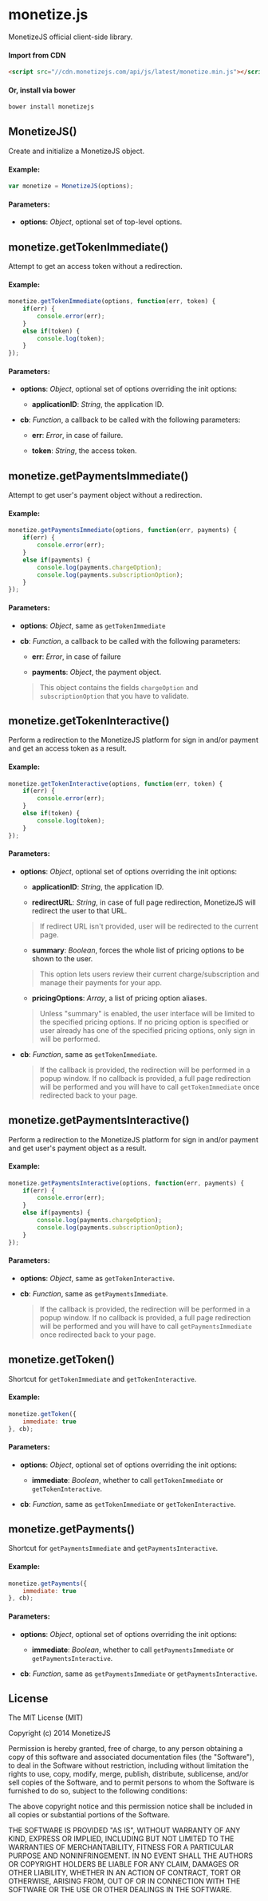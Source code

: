 # monetize.js

MonetizeJS official client-side library.

#### Import from CDN

```html
<script src="//cdn.monetizejs.com/api/js/latest/monetize.min.js"></script>
```

#### Or, install via bower

```bash
bower install monetizejs
```

## MonetizeJS()

Create and initialize a MonetizeJS object.


#### Example:

```js
var monetize = MonetizeJS(options);
```

#### Parameters:

- **options**: *Object*, optional set of top-level options.

## monetize.getTokenImmediate()

Attempt to get an access token without a redirection.


#### Example:

```js
monetize.getTokenImmediate(options, function(err, token) {
    if(err) {
        console.error(err);
    }
    else if(token) {
        console.log(token);
    }
});
```

#### Parameters:

- **options**: *Object*, optional set of options overriding the init options: 
     - **applicationID**: *String*, the application ID.


- **cb**: *Function*, a callback to be called with the following parameters: 
     - **err**: *Error*, in case of failure.

     - **token**: *String*, the access token.

## monetize.getPaymentsImmediate()

Attempt to get user's payment object without a redirection.


#### Example:

```js
monetize.getPaymentsImmediate(options, function(err, payments) {
    if(err) {
        console.error(err);
    }
    else if(payments) {
        console.log(payments.chargeOption);
        console.log(payments.subscriptionOption);
    }
});
```

#### Parameters:

- **options**: *Object*, same as `getTokenImmediate` 

- **cb**: *Function*, a callback to be called with the following parameters: 
     - **err**: *Error*, in case of failure

     - **payments**: *Object*, the payment object.

     > This object contains the fields `chargeOption` and `subscriptionOption` that you have to validate.

## monetize.getTokenInteractive()

Perform a redirection to the MonetizeJS platform for sign in and/or payment and get an access token as a result.


#### Example:

```js
monetize.getTokenInteractive(options, function(err, token) {
    if(err) {
        console.error(err);
    }
    else if(token) {
        console.log(token);
    }
});
```

#### Parameters:

- **options**: *Object*, optional set of options overriding the init options: 
     - **applicationID**: *String*, the application ID.

     - **redirectURL**: *String*, in case of full page redirection, MonetizeJS will redirect the user to that URL.

     > If redirect URL isn't provided, user will be redirected to the current page.

     - **summary**: *Boolean*, forces the whole list of pricing options to be shown to the user.

     > This option lets users review their current charge/subscription and manage their payments for your app.

     - **pricingOptions**: *Array*, a list of pricing option aliases.

     > Unless "summary" is enabled, the user interface will be limited to the specified pricing options.
     If no pricing option is specified or user already has one of the specified pricing options, only sign in will be performed.


- **cb**: *Function*, same as `getTokenImmediate`. 
     > If the callback is provided, the redirection will be performed in a popup window.
     > If no callback is provided, a full page redirection will be performed and you will have to call `getTokenImmediate` once redirected back to your page.

## monetize.getPaymentsInteractive()

Perform a redirection to the MonetizeJS platform for sign in and/or payment and get user's payment object as a result.


#### Example:

```js
monetize.getPaymentsInteractive(options, function(err, payments) {
    if(err) {
        console.error(err);
    }
    else if(payments) {
        console.log(payments.chargeOption);
        console.log(payments.subscriptionOption);
    }
});
```

#### Parameters:

- **options**: *Object*, same as `getTokenInteractive`. 

- **cb**: *Function*, same as `getPaymentsImmediate`. 
     > If the callback is provided, the redirection will be performed in a popup window.
     > If no callback is provided, a full page redirection will be performed and you will have to call `getPaymentsImmediate` once redirected back to your page.

## monetize.getToken()

Shortcut for `getTokenImmediate` and `getTokenInteractive`.


#### Example:

```js
monetize.getToken({
    immediate: true
}, cb);
```

#### Parameters:

- **options**: *Object*, optional set of options overriding the init options: 
     - **immediate**: *Boolean*, whether to call `getTokenImmediate` or `getTokenInteractive`.


- **cb**: *Function*, same as `getTokenImmediate` or `getTokenInteractive`.

## monetize.getPayments()

Shortcut for `getPaymentsImmediate` and `getPaymentsInteractive`.


#### Example:

```js
monetize.getPayments({
    immediate: true
}, cb);
```

#### Parameters:

- **options**: *Object*, optional set of options overriding the init options: 
     - **immediate**: *Boolean*, whether to call `getPaymentsImmediate` or `getPaymentsInteractive`.


- **cb**: *Function*, same as `getPaymentsImmediate` or `getPaymentsInteractive`.

## License

The MIT License (MIT)

Copyright (c) 2014 MonetizeJS

Permission is hereby granted, free of charge, to any person obtaining a copy
of this software and associated documentation files (the "Software"), to deal
in the Software without restriction, including without limitation the rights
to use, copy, modify, merge, publish, distribute, sublicense, and/or sell
copies of the Software, and to permit persons to whom the Software is
furnished to do so, subject to the following conditions:

The above copyright notice and this permission notice shall be included in
all copies or substantial portions of the Software.

THE SOFTWARE IS PROVIDED "AS IS", WITHOUT WARRANTY OF ANY KIND, EXPRESS OR
IMPLIED, INCLUDING BUT NOT LIMITED TO THE WARRANTIES OF MERCHANTABILITY,
FITNESS FOR A PARTICULAR PURPOSE AND NONINFRINGEMENT. IN NO EVENT SHALL THE
AUTHORS OR COPYRIGHT HOLDERS BE LIABLE FOR ANY CLAIM, DAMAGES OR OTHER
LIABILITY, WHETHER IN AN ACTION OF CONTRACT, TORT OR OTHERWISE, ARISING FROM,
OUT OF OR IN CONNECTION WITH THE SOFTWARE OR THE USE OR OTHER DEALINGS IN
THE SOFTWARE.
